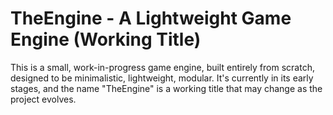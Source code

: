 # TheEngine - A Lightweight Game Engine (Working Title)
This is a small, work-in-progress game engine, built entirely from scratch, designed to be minimalistic, lightweight, modular. It's currently in its early stages, and the name "TheEngine" is a working title that may change as the project evolves.
